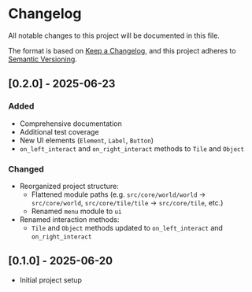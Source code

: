 # Changelog

All notable changes to this project will be documented in this file.

The format is based on [Keep a Changelog](https://keepachangelog.com/en/1.0.0/),
and this project adheres to [Semantic Versioning](https://semver.org/spec/v2.0.0.html).

## [0.2.0] - 2025-06-23

### Added
- Comprehensive documentation
- Additional test coverage
- New UI elements (`Element`, `Label`, `Button`)
- `on_left_interact` and `on_right_interact` methods to `Tile` and `Object`

### Changed
- Reorganized project structure:
  - Flattened module paths (e.g. `src/core/world/world` → `src/core/world`, `src/core/tile/tile` → `src/core/tile`, etc.)
  - Renamed `menu` module to `ui`
- Renamed interaction methods:
  - `Tile` and `Object` methods updated to `on_left_interact` and `on_right_interact`

## [0.1.0] - 2025-06-20
- Initial project setup
